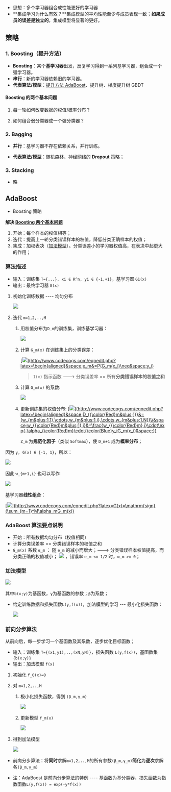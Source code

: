 - 思想：多个学习器组合成性能更好的学习器
- **集成学习为什么有效？**集成模型的平均性能至少与成员表现一致；**如果成员的误差是独立的**，集成模型将显著的更好。

## 策略

### 1. Boosting（提升方法）

- **Boosting**：某个**基学习器**出发，反复学习得到一系列基学习器，组合成一个强学习器。
- **串行**：新的学习器依赖旧的学习器。
- **代表算法/模型**：[提升方法 AdaBoost](#提升方法-adaboost)、提升树、梯度提升树 GBDT

#### Boosting 的两个基本问题

1. 每一轮如何改变数据的权值/概率分布？

1. 如何组合弱分类器成一个强分类器？

   

### 2. Bagging

- **并行**：基学习器不存在依赖关系，并行训练。

- **代表算法/模型**：[随机森林](#随机森林)、神经网络的 **Dropout** 策略；

  

### 3. Stacking

- 略

  

## AdaBoost 

- Boosting 策略

**解决 [Boosting 两个基本问题](#boosting-策略要解决的两个基本问题)**

1. 开始：每个样本的权值相等；
1. 迭代：提高上一轮分类错误样本的权值，降低分类正确样本的权值；
1. 集成：加权表决（[加法模型](#加法模型)）。分类误差小的学习器权值高，在表决中起更大的作用；

### 算法描述

- 输入：训练集 `T={...}, xi ∈ R^n, yi ∈ {-1,+1}`，基学习器 `G1(x)`
- 输出：最终学习器 `G(x)`

1. 初始化训练数据 ---- 均匀分布

   [![](..\_assets\公式_20180715133122.png)](http://www.codecogs.com/eqnedit.php?latex=D_1=(w_{1,1},\cdots,w_{1,i},\cdots,w_{1,N}),\quad&space;w_{1,i}=\frac{1}{N},\quad&space;i=1,2,\cdots,N)

1. 迭代 `m=1,2,..,M`

   1. 用权值分布为`D_m`的训练集，训练基学习器：

      [![](..\_assets\公式_20180715132515.png)](http://www.codecogs.com/eqnedit.php?latex=G_m(x):\chi&space;\rightarrow&space;\{-1,&plus;1\})

   1. 计算 `G_m(x)` 在训练集上的分类误差：

      [![](..\_assets\公式_20180715142042.png)](http://www.codecogs.com/eqnedit.php?latex=\begin{aligned}&space;e_m&=P(G_m(x_i)\neq&space;y_i)

      > `I(x)` 指示函数 ---> 分类误差率 == 所有**分类错误样本的权值之和**

   1. 计算 `G_m(x)` 的系数:

      [![](..\_assets\公式_20180715133256.png)](http://www.codecogs.com/eqnedit.php?latex=\alpha_m=\frac{1}{2}\ln\frac{1-e_m}{e_m})

   1. 更新训练集的权值分布:
      [![](..\_assets\公式_20180715140328.png)](http://www.codecogs.com/eqnedit.php?latex=\begin{aligned}&space;D_{{\color{Red}m&plus;1}}&=(w_{m&plus;1,1},\cdots,w_{m&plus;1,i},\cdots,w_{m&plus;1,N})\\&space;w_{{\color{Red}m&plus;1},i}&=\frac{w_{{\color{Red}m},i}\cdot\exp(-\alpha_{\color{Red}m}\cdot{\color{Blue}y_iG_m(x_i)&space;})

       `Z_m` 为**规范化因子**（类似 `Softmax`），使 `D_m+1` 成为**概率分布**；

因为 `y, G(x) ∈ {-1, 1}`，所以：
        
[![](..\_assets\公式_20180715134916.png)](http://www.codecogs.com/eqnedit.php?latex={\color{Blue}y_iG_m(x_i)&space;}=\left\{\begin{matrix}&space;1,&&space;G_m(x_i)=y_i&space;\\&space;-1,&&space;G_m(x_i)\neq&space;y_i&space;\end{matrix}\right.)
        
因此 `w_{m+1,i}` 也可以写作
        
[![](..\_assets\公式_20180715135945.png)](http://www.codecogs.com/eqnedit.php?latex=\dpi{120}&space;w_{m&plus;1,i}=\left\{\begin{matrix}&space;\frac{w_{m,i}}{Z_m}e^{\color{Red}&space;{-\alpha_m}},&space;&&space;G_m(x_i)=y_i&space;\\&space;\frac{w_{m,i}}{Z_m}e^{\color{Red}&space;{\alpha_m}},&&space;G_m(x_i)\neq&space;y_i&space;\end{matrix}\right.)
    

基学习器**线性组合**：

[![](..\_assets\公式_20180715141210.png)](http://www.codecogs.com/eqnedit.php?latex=G(x)=\mathrm{sign}(\sum_{m=1}^M\alpha_mG_m(x))

### AdaBoost 算法要点说明

- 开始：所有数据均匀分布（权值相同）
- 计算分类误差率 == 分类错误样本的权值之和
- `G_m(x)` 系数 `α_m` ： 随 `e_m` 的减小而增大；---> 分类错误样本权值提高，而分类正确的权值减小；
  [![](..\_assets\公式_20180715133256.png)](http://www.codecogs.com/eqnedit.php?latex=\alpha_m=\frac{1}{2}\ln\frac{1-e_m}{e_m}) ，错误率 `e_m <= 1/2` 时，`α_m >= 0`；
  
  

### **加法模型**

[![](..\_assets\公式_20180715212915.png)](http://www.codecogs.com/eqnedit.php?latex=f(x)=\sum_{m=1}^M\beta_m\,b(x;\gamma_m))

其中`b(x;γ)`为基函数，`γ`为基函数的参数；`β`为系数；

- 给定训练数据和损失函数`L(y,f(x))`，加法模型的学习 --- 最小化损失函数：

  [![](..\_assets\公式_20180715230941.png)](http://www.codecogs.com/eqnedit.php?latex={\color{Red}&space;\underset{\beta_m,\gamma_m}{\min}}\sum_{i=1}^N&space;L\left&space;(&space;y_i,{\color{Blue}&space;\sum_{m=1}^M\beta_m\,b(x;\gamma_m)}&space;\right&space;))

### 前向分步算法

从前向后，每一步学习一个基函数及其系数，逐步优化目标函数；

- 输入：训练集 `T={(x1,y1),..,(xN,yN)}`，损失函数 `L(y,f(x))`，基函数集 `{b(x;γ)}`
- 输出：加法模型 `f(x)`

1. 初始化 `f_0(x)=0`

1. 对 `m=1,2,..,M`

   1. 极小化损失函数，得到 `(β_m,γ_m)`

      [![](..\_assets\公式_20180716142855.png)](http://www.codecogs.com/eqnedit.php?latex=(\beta_m,\gamma_m)=\arg\underset{\beta,\gamma}{\min}\sum_{i=1}^NL\left&space;(&space;y_i,{\color{Red}&space;f_{m-1}(x_i)&plus;\beta&space;b(x_i;\gamma)}&space;\right&space;))

   1. 更新模型 `f_m(x)`

      [![](..\_assets\公式_20180716143232.png)](http://www.codecogs.com/eqnedit.php?latex=f_m(x)={\color{Red}&space;f_{m-1}(x)&plus;\beta&space;b(x;\gamma)})

1. 得到加法模型

   [![](..\_assets\公式_20180716143509.png)](http://www.codecogs.com/eqnedit.php?latex=f(x)=f_M(x)={\color{Red}&space;\sum_{m=1}^M}{\color{Blue}&space;\beta_m}b(x;\gamma_m))

- 前向分步算法：将**同时**求解`m=1,2,..,M`的所有参数`(β_m,γ_m)`**简化**为**逐次**求解各`(β_m,γ_m)`

- 注：AdaBoost 是前向分步算法的特例 ---- 基函数为基分类器，损失函数为指数函数`L(y,f(x)) = exp(-y*f(x))`
